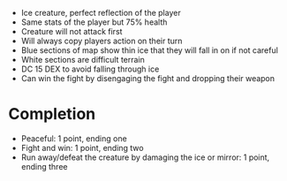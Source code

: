 - Ice creature, perfect reflection of the player
- Same stats of the player but 75% health
- Creature will not attack first
- Will always copy players action on their turn
- Blue sections of map show thin ice that they will fall in on if not careful
- White sections are difficult terrain
- DC 15 DEX to avoid falling through ice
- Can win the fight by disengaging the fight and dropping their weapon
# Completion
- Peaceful: 1 point, ending one
- Fight and win: 1 point, ending two
- Run away/defeat the creature by damaging the ice or mirror: 1 point, ending three